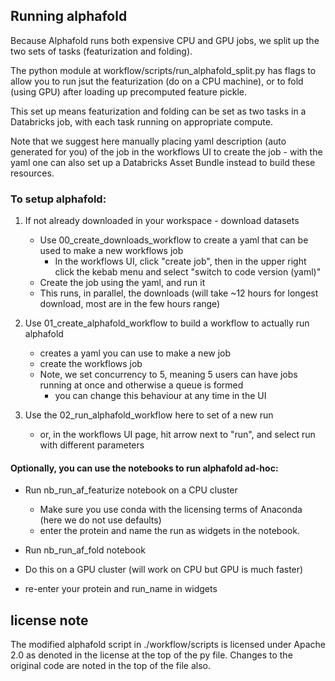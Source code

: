 ## Running alphafold

Because Alphafold runs both expensive CPU and GPU jobs, we split up the two sets of tasks (featurization and folding).

The python module at workflow/scripts/run\_alphafold\_split.py has flags to allow you to run jsut the featurization (do on a CPU machine), 
or to fold (using GPU) after loading up precomputed feature pickle. 

This set up means featurization and folding can be set as two tasks in a Databricks job, with each task running on appropriate compute.

Note that we suggest here manually placing yaml description (auto generated for you) of the job in the workflows UI to create the job - with the yaml one can also set up a Databricks Asset Bundle instead to build these resources.

### To setup alphafold:

 1. If not already downloaded in your workspace - download datasets
    - Use 00_create_downloads_workflow to create a yaml that can be used to make a new workflows job
      - In the workflows UI, click "create job", then in the upper right click the kebab menu and select "switch to code version (yaml)"
    - Create the job using the yaml, and run it
    - This runs, in parallel, the downloads (will take ~12 hours for longest download, most are in the few hours range) 

 2. Use 01_create_alphafold_workflow to build a workflow to actually run alphafold
    - creates a yaml you can use to make a new job
    - create the workflows job
    - Note, we set concurrency to 5, meaning 5 users can have jobs running at once and otherwise a queue is formed
       -  you can change this behaviour at any time in the UI
 
 3. Use the 02_run_alphafold_workflow here to set of a new run 
    - or, in the workflows UI page, hit arrow next to "run", and select run with different parameters

#### Optionally, you can use the notebooks to run alphafold ad-hoc:

 - Run nb_run_af_featurize notebook on a CPU cluster
   - Make sure you use conda with the licensing terms of Anaconda (here we do not use defaults)
   - enter the protein and name the run as widgets in the notebook.

 -  Run nb_run_af_fold notebook
   - Do this on a GPU cluster (will work on CPU but GPU is much faster)
   - re-enter your protein and run_name in widgets

## license note
The modified alphafold script in ./workflow/scripts is licensed under Apache 2.0 as denoted in the license at the top of the py file. Changes to the original code are noted in the top of the file also.

